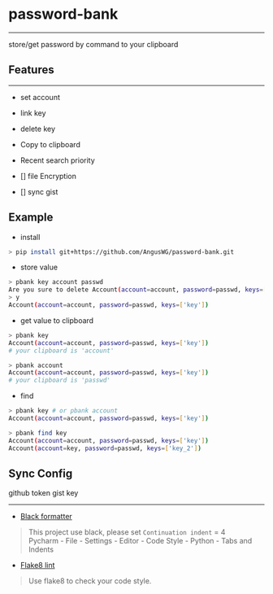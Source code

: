 # password-bank

---

store/get password by command to your clipboard

## Features

---

- set account
- link key
- delete key
- Copy to clipboard
- Recent search priority

- [] file Encryption
- [] sync gist

## Example

* install 

```bash
> pip install git+https://github.com/AngusWG/password-bank.git
```

* store value

```bash
> pbank key account passwd
Are you sure to delete Account(account=account, password=passwd, keys=['key'])? (y/n) 
> y
Account(account=account, password=passwd, keys=['key'])
```

* get value to clipboard

```bash
> pbank key
Account(account=account, password=passwd, keys=['key'])
# your clipboard is 'account'

> pbank account 
Account(account=account, password=passwd, keys=['key'])
# your clipboard is 'passwd'
```

* find

```bash
> pbank key # or pbank account
Account(account=account, password=passwd, keys=['key'])

> pbank find key 
Account(account=account, password=passwd, keys=['key'])
Account(account=key, password=passwd, keys=['key_2'])

```

## Sync Config

github token gist key

---

* [Black formatter](https://github.com/psf/black)

> This project use black, please set `Continuation indent` = 4  
> Pycharm - File - Settings - Editor - Code Style - Python - Tabs and Indents

* [Flake8 lint](https://github.com/PyCQA/flake8)

> Use flake8 to check your code style.


